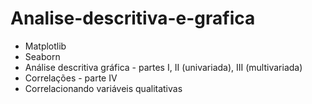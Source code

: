 # Analise-descritiva-e-grafica

- Matplotlib
- Seaborn
- Análise descritiva gráfica - partes I, II (univariada), III (multivariada)
- Correlações - parte IV
- Correlacionando variáveis qualitativas
